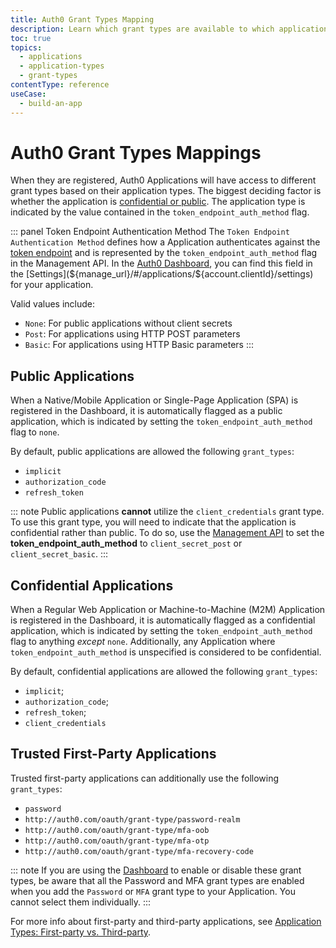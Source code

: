 ```yaml
---
title: Auth0 Grant Types Mapping
description: Learn which grant types are available to which application types with Auth0.
toc: true
topics:
  - applications
  - application-types
  - grant-types
contentType: reference
useCase:
  - build-an-app
---
```


# Auth0 Grant Types Mappings

When they are registered, Auth0 Applications will have access to different grant types based on their application types. The biggest deciding factor is whether the application is [confidential or public](/applications/concepts/app-types-confidential-public). The application type is indicated by the value contained in the `token_endpoint_auth_method` flag.

::: panel Token Endpoint Authentication Method
The `Token Endpoint Authentication Method` defines how a Application authenticates against the [token endpoint](/api/authentication#authorization-code) and is represented by the `token_endpoint_auth_method` flag in the Management API. In the [Auth0 Dashboard](${manage_url}), you can find this field in the [Settings](${manage_url}/#/applications/${account.clientId}/settings) for your application.

Valid values include:

* `None`: For public applications without client secrets
* `Post`: For applications using HTTP POST parameters
* `Basic`: For applications using HTTP Basic parameters 
:::

## Public Applications

When a Native/Mobile Application or Single-Page Application (SPA) is registered in the Dashboard, it is automatically flagged as a public application, which is indicated by setting the `token_endpoint_auth_method` flag to `none`.

By default, public applications are allowed the following `grant_types`:

* `implicit`
* `authorization_code`
* `refresh_token`

::: note
Public applications **cannot** utilize the `client_credentials` grant type. To use this grant type, you will need to indicate that the application is confidential rather than public. To do so, use the [Management API](/api/management/v2#!/Clients/patch_clients_by_id) to set the **token_endpoint_auth_method** to `client_secret_post` or `client_secret_basic`.
:::

## Confidential Applications

When a Regular Web Application or Machine-to-Machine (M2M) Application is registered in the Dashboard, it is automatically flagged as a confidential application, which is indicated by setting the `token_endpoint_auth_method` flag to anything *except* `none`. Additionally, any Application where `token_endpoint_auth_method` is unspecified is considered to be confidential. 

By default, confidential applications are allowed the following `grant_types`:

* `implicit`;
* `authorization_code`;
* `refresh_token`;
* `client_credentials`

## Trusted First-Party Applications

Trusted first-party applications can additionally use the following `grant_types`:

* `password`
* `http://auth0.com/oauth/grant-type/password-realm`
* `http://auth0.com/oauth/grant-type/mfa-oob`
* `http://auth0.com/oauth/grant-type/mfa-otp`
* `http://auth0.com/oauth/grant-type/mfa-recovery-code`

::: note
If you are using the [Dashboard](${manage_url}) to enable or disable these grant types, be aware that all the Password and MFA grant types are enabled when you add the `Password` or `MFA` grant type to your Application. You cannot select them individually.
:::

For more info about first-party and third-party applications, see [Application Types: First-party vs. Third-party](/applications/concepts/app-types-first-third-party).
